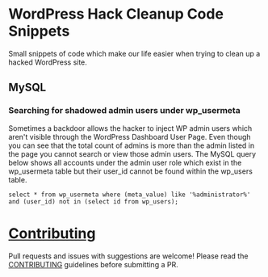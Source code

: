 # WordPress Hack Cleanup Code Snippets
Small snippets of code which make our life easier when trying to clean up a hacked WordPress site.

## MySQL
### Searching for shadowed admin users under wp_usermeta
Sometimes a backdoor allows the  hacker to inject WP admin users which aren't visible through the WordPress Dashboard User Page. Even though you can see that the total count of admins is more than the admin listed  in the page you cannot search or view those admin users. The MySQL query below shows all accounts under the admin user role which exist in the wp_usermeta table but their user_id cannot be found within the wp_users table.

```
select * from wp_usermeta where (meta_value) like '%administrator%' and (user_id) not in (select id from wp_users);
```

# [Contributing](CONTRIBUTING.md)

Pull requests and issues with suggestions are welcome! Please read the [CONTRIBUTING](CONTRIBUTING.md) guidelines before submitting a PR.
